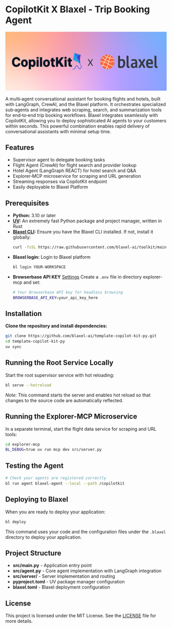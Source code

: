 # CopilotKit X Blaxel - Trip Booking Agent

<p align="center">
  <img src=".github/banner.png" alt="Blaxel Trip Booking Agent"/>
</p>

A multi‑agent conversational assistant for booking flights and hotels, built with LangGraph, CrewAI, and the Blaxel platform. It orchestrates specialized sub‑agents and integrates web scraping, search, and summarization tools for end‑to‑end trip booking workflows.
Blaxel integrates seamlessly with CopilotKit, allowing you to deploy sophisticated AI agents to your customers within seconds. This powerful combination enables rapid delivery of conversational assistants with minimal setup time.

## Features

- Supervisor agent to delegate booking tasks
- Flight Agent (CrewAI) for flight search and provider lookup
- Hotel Agent (LangGraph REACT) for hotel search and Q&A
- Explorer‑MCP microservice for scraping and URL generation
- Streaming responses via CopilotKit endpoint
- Easily deployable to Blaxel Platform

## Prerequisites

- **Python:** 3.10 or later
- **[UV](https://github.com/astral-sh/uv):** An extremely fast Python package and project manager, written in Rust
- **[Blaxel CLI](https://docs.blaxel.ai/Get-started):** Ensure you have the Blaxel CLI installed. If not, install it globally:
  ```bash
  curl -fsSL https://raw.githubusercontent.com/blaxel-ai/toolkit/main/install.sh | BINDIR=$HOME/.local/bin sh
  ```
- **Blaxel login:** Login to Blaxel platform
  ```bash
  bl login YOUR-WORKSPACE
  ```
- **Browserbase API KEY** [Settings](https://www.browserbase.com/settings)
  Create a `.env` file in directory explorer-mcp and set:
  ```bash
  # Your Browserbase API key for headless browsing
  BROWSERBASE_API_KEY=your_api_key_here
  ```

## Installation

**Clone the repository and install dependencies:**

```bash
git clone https://github.com/blaxel-ai/template-copilot-kit-py.git
cd template-copilot-kit-py
uv sync
```

## Running the Root Service Locally

Start the root supervisor service with hot reloading:

```bash
bl serve --hotreload
```

_Note:_ This command starts the server and enables hot reload so that changes to the source code are automatically reflected.

## Running the Explorer-MCP Microservice

In a separate terminal, start the flight data service for scraping and URL tools:

```bash
cd explorer-mcp
BL_DEBUG=true uv run mcp dev src/server.py
```

## Testing the Agent

```bash
# Check your agents are registered correctly
bl run agent blaxel-agent --local --path /copilotkit

```

## Deploying to Blaxel

When you are ready to deploy your application:

```bash
bl deploy
```

This command uses your code and the configuration files under the `.blaxel` directory to deploy your application.

## Project Structure

- **src/main.py** - Application entry point
- **src/agent.py** - Core agent implementation with LangGraph integration
- **src/server/** - Server implementation and routing
- **pyproject.toml** - UV package manager configuration
- **blaxel.toml** - Blaxel deployment configuration

## License

This project is licensed under the MIT License. See the [LICENSE](LICENSE) file for more details.
